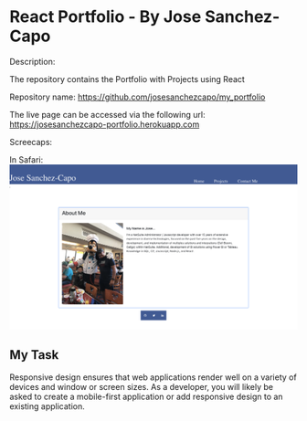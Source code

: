 # React Portfolio - By Jose Sanchez-Capo

Description:

The repository contains the Portfolio with Projects using React

Repository name: https://github.com/josesanchezcapo/my_portfolio

The live page can be accessed via the following  url:
https://josesanchezcapo-portfolio.herokuapp.com


Screecaps:

In Safari:
![safari page](myportfolio.png)



## My Task


Responsive design ensures that web applications render well on a variety of devices and window or screen sizes. As a developer, you will likely be asked to create a mobile-first application or add responsive design to an existing application.


